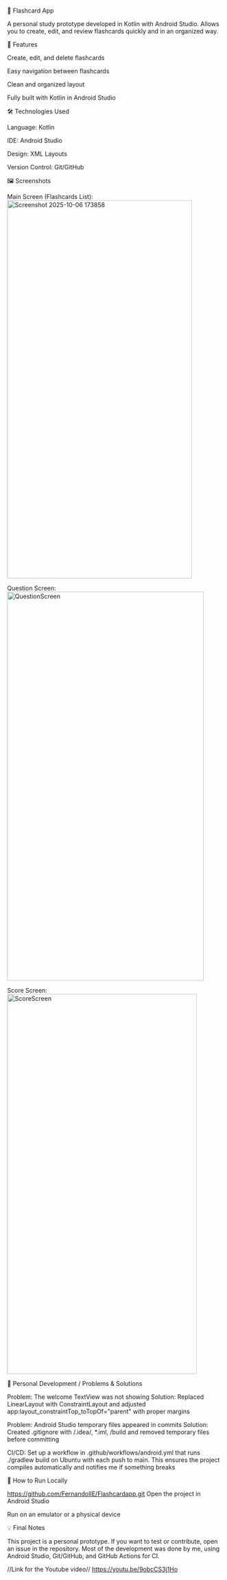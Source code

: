 📱 Flashcard App

A personal study prototype developed in Kotlin with Android Studio. Allows you to create, edit, and review flashcards quickly and in an organized way.

🔹 Features

Create, edit, and delete flashcards

Easy navigation between flashcards

Clean and organized layout

Fully built with Kotlin in Android Studio

🛠 Technologies Used

Language: Kotlin

IDE: Android Studio

Design: XML Layouts

Version Control: Git/GitHub

🖼 Screenshots

Main Screen (Flashcards List):
<img width="431" height="882" alt="Screenshot 2025-10-06 173858" src="https://github.com/user-attachments/assets/6abdf43c-f403-4097-892e-8b5ef11e6023" />


Question Screen:
<img width="458" height="907" alt="QuestionScreen" src="https://github.com/user-attachments/assets/ac325ec7-99b2-4c41-a73d-adfe57d80e0c" />


Score Screen:
<img width="442" height="886" alt="ScoreScreen" src="https://github.com/user-attachments/assets/30d0ffa0-ec06-4c9e-8f90-b4e7941eaec5" />








📝 Personal Development / Problems & Solutions

Problem: The welcome TextView was not showing
Solution: Replaced LinearLayout with ConstraintLayout and adjusted app:layout_constraintTop_toTopOf="parent" with proper margins

Problem: Android Studio temporary files appeared in commits
Solution: Created .gitignore with /.idea/, *.iml, /build and removed temporary files before committing

CI/CD: Set up a workflow in .github/workflows/android.yml that runs ./gradlew build on Ubuntu with each push to main. This ensures the project compiles automatically and notifies me if something breaks

🚀 How to Run Locally


https://github.com/FernandoIIE/Flashcardapp.git
Open the project in Android Studio

Run on an emulator or a physical device

💡 Final Notes

This project is a personal prototype. If you want to test or contribute, open an issue in the repository.
Most of the development was done by me, using Android Studio, Git/GitHub, and GitHub Actions for CI.

//Link for the Youtube  video//
https://youtu.be/9obcCS3j1Ho
